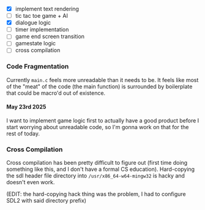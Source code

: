 - [x] implement text rendering
- [ ] tic tac toe game + AI 
- [x] dialogue logic
- [ ] timer implementation
- [ ] game end screen transition
- [ ] gamestate logic
- [ ] cross compilation

### Code Fragmentation
Currently ``main.c`` feels more unreadable than it needs to be. It feels like most of the "meat" of the code (the main function) is surrounded by boilerplate that could be macro'd out of existence.

#### May 23rd 2025
I want to implement game logic first to actually have a good product before I start worrying about unreadable code, so I'm gonna work on that for the rest of today.

### Cross Compilation
Cross compilation has been pretty difficult to figure out (first time doing something like this, and I don't have a formal CS education). Hard-copying the sdl header file directory into ``/usr/x86_64-w64-mingw32`` is hacky and doesn't even work.

(EDIT: the hard-copying hack thing was the problem, I had to configure SDL2 with said directory prefix)
